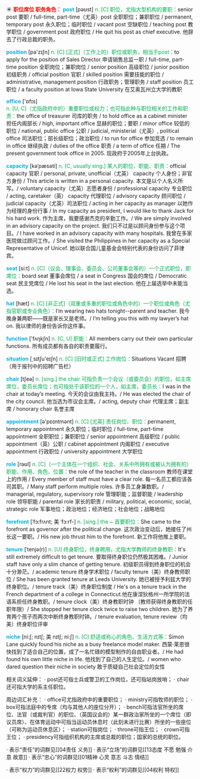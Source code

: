 ☀ <font color="red">**职位席位 职务角色：**</font>
<font color="sky blue">**post**</font> [pəʊst] 
<font color="#00b050">n. [C] 职位，尤指大型机构的要职：</font>senior post 要职 / full-time, part-time（尤英）post 全职职位；兼职职位 / permanent, temporary post 永久职位；临时职位 / vacant post 空缺职位 / teaching post 教学职位 / government post 政府职位 / He quit his post as chief executive. 他辞去了行政总裁的职务。

<font color="sky blue">**position**</font> [pə'zɪʃn] 
<font color="#00b050">n. [C] [正式]（工作上的）职位或职务，相当于post：</font>to apply for the position of Sales Director 申请销售总监一职 / full-time, part-time position 全职岗位；兼职岗位 / senior position 高级职位 / junior position 初级职务 / official position 官职 / skilled position 需要技能的职位 / administrative, management position 行政职务；管理职务 / staff position 员工职位 / a faculty position at Iowa State University 在艾奥瓦州立大学的教职

<font color="sky blue">**office**</font> ['ɒfɪs]  
<font color="#00b050">n. [U, C]（尤指政府中的）重要职位或权力；也可指此种与职位相关的工作和职责：</font>the office of treasurer 司库的职务 / to hold office as a cabinet minister 担任内阁部长 / high, important office 显赫的职位；要职 / minor office 较低的职位 / national, public office 公职 / judicial, ministerial（尤英）, political office 司法职位；部长级职位；政治职位 / to run for office 参加竞选 / to remain in office 继续执政 / duties of the office 职责 / a term of office 任期 / The present government took office in 2005. 现政府于2005年上台执政。
           
<font color="sky blue">**capacity**</font> [kəˈpæsəti]
<font color="#00b050">n. [C, usually sing.] 某人的职位、职能、职责：</font>official capacity 官职 / personal, private, unofficial（尤英） capacity 个人身份；非官方身份 / This article is written in a personal capacity. 本文是以个人名义所写。/ voluntary capacity（尤英）志愿者身份 / professional capacity 专业职位 / acting, caretaker（英） capacity 代理职位 / advisory capacity 顾问职位 / judicial capacity（尤英）司法职位 / acting in her capacity as manager 以她作为经理的身份行事 / In my capacity as president, I would like to thank Jack for his hard work. 作为主席，我要感谢杰克的辛勤工作。/ We are simply involved in an advisory capacity on the project. 我们只不过是以顾问身份参与这个项目。/ I have worked in an advisory capacity with many hospitals. 我曾在多家医院做过顾问工作。/ She visited the Philippines in her capacity as a Special Representative of Unicef. 她以联合国儿童基金会特别代表的身份访问了菲律宾。

<font color="sky blue">**seat**</font> [si:t] 
<font color="#00b050">n. [C]（议会、理事会、委员会、公司董事会等的）一个正式职位，即席位：</font>board seat 董事会席位 / a seat in Congress 国会的席位 / Democratic seat 民主党席位 / He lost his seat in the last election. 他在上届选举中未能当选。

<font color="sky blue">**hat**</font> [hæt] 
<font color="#00b050">n. [C] [非正式]（双重或多重的职位或角色中的）一个职位或角色（尤指官职或专业角色）：</font>I’m wearing two hats tonight--parent and teacher. 我今晚身兼两职——既是家长又是老师。/ I’m telling you this with my lawyer’s hat on. 我以律师的身份告诉你这件事。

<font color="sky blue">**function**</font> ['fʌŋkʃn] 
<font color="#00b050">n. [C, U] 职能：</font>All members carry out their own particular functions. 所有成员都有各自的职责要履行。

<font color="sky blue">**situation**</font> [͵sɪtʃu'eɪʃn] 
<font color="#00b050">n. [C] [旧时或正式] 工作岗位：</font>Situations Vacant 招聘（用于报刊中的招聘广告栏）

<font color="sky blue">**chair**</font> [tʃeə] 
<font color="#00b050">n. [sing.] the chair 可指负责一个会议（或委员会）的职位，如主席席位，委员长席位；也可指处于该职位的一个人，如主席，委员长：</font>I was in the chair at today’s meeting. 今天的会议由我主持。/ He was elected the chair of the city council. 他当选为市议会主席。/ acting, deputy chair 代理主席；副主席 / honorary chair 名誉主席

<font color="sky blue">**appointment**</font> [ə'pɒɪntmənt] 
<font color="#00b050">n. [C] [尤英] 责任岗位、职位：</font>permanent, temporary appointment 永久职位；临时职位 / full-time, part-time appointment 全职职位；兼职职位 / senior appointment 高级职位 / public appointment（英）公职 / cabinet appointment 内阁职位 / executive appointment 行政职位 / university appointment 大学职位

<font color="sky blue">**role**</font> [rəʊl] 
<font color="#00b050">n. [C]（一个主体在一个组织、社会、关系中所拥有或被认为拥有的）职能、作用、角色、位置：</font>the role of the teacher in the classroom 教师在课堂上的作用 / Every member of staff must have a clear role. 每一名员工都应该各司其职。/ Many staff perform multiple roles. 许多员工身兼数职。/ managerial, regulatory, supervisory role 管理职能；监督职能 / leadership role 领导职能 / parental role 家长的职责 / military, political, economic, social, strategic role 军事地位；政治地位；经济地位；社会地位；战略地位
                     
<font color="sky blue">**forefront**</font> [ˈfɔ:frʌnt; 美 ˈfɔ:rf-]
<font color="#00b050">n. [sing.] the ~ 首要职位：</font>She came to the forefront as governor after the political change. 这次政治变动后，她接任了州长这一要职。/ His new job thrust him to the forefront. 新工作将他推上要职。
           
<font color="sky blue">**tenure**</font> [ˈtenjə(r)]
<font color="#00b050">n. [U] 终身职位，终身聘用，尤指大学教师的终身教职：</font>It's still extremely difficult to get tenure. 要取得终身职位仍然极其困难。/ Junior staff have only a slim chance of getting tenure. 初级职员得到终身职位的机会十分渺茫。/ academic tenure 终身学术职位 / faculty tenure（美）终身教师职位 / She has been granted tenure at Leeds University. 她已被授予利兹大学的终身职位。/ tenure track（美）终身职位制度 / He's on a tenure track in the French department of a college in Connecticut.他在康涅狄格州一所学院的法语系担任终身教职。/ tenure clock（美）终身教职时钟 （教师获得终身教职的任职年限）/ She stopped her tenure clock twice to raise two children. 她为了养育两个孩子而两次中断终身教职时钟。/ tenure evaluation, tenure review（均美）终身职位评审

<font color="sky blue">**niche**</font> [ni:ʃ; nɪtʃ; 美 nɪtʃ; ni:ʃ]
<font color="#00b050">n. [C] 舒适或称心的角色、生活方式等：</font>Simon Lane quickly found his niche as a busy freelance model maker. 西蒙·莱恩很快找到了适合自己的位置，成了一名忙碌的模型制作的自由职业者。/ He had found his own little niche in life. 他找到了自己的人生定位。/ women who dared question their niche in society 敢于质疑自己社会定位的女性

相关词义延伸：
· post还可指士兵或警卫的工作岗位，还可指站岗放哨；
· chair还可指大学的系主任职位。

周边词汇补充：
· office可尤指政府中的重要职位；
· ministry可指牧师的职位；
· box可指法庭中的专席（均与其他人的座位分开）；
· bench可指法官所坐的席位、法官（或裁判官）的职位、（英国议会的）某一群政治家所坐的一个席位（即议员席）、在体育运动中可指当运动员休息时（此刻未进行比赛）所坐的一些座位（可称为运动员休息区）；
· station可指岗位；
· throne可指王位；
· crown可指王位；
· presidency可指组织机构的主席或总裁的职位；国家的总统的职位。

· 表示“责任”的词群见[[04责任 义务]]
· 表示“立场”的词群见[[13态度 不愿 勉强 介意 故意]]
· 表示“忠心”的词群见[[01精神 心灵 意志 斗志 情结]]

· 表示“权力”的词群见[[22权力 权势]]
· 表示“权利”的词群见[[04权利 特权]]
